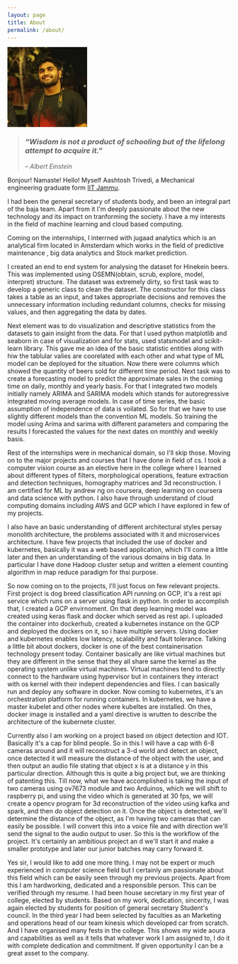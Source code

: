 ```yaml
---
layout: page
title: About
permalink: /about/
---
```

<!-- ![alt text](images/author.jpg) -->
<img align ="center" src = "/images/author.jpg">

> ### *“Wisdom is not a product of schooling but of the lifelong attempt to acquire it.”*
> *– Albert Einstein*

Bonjour! Namaste! Hello!
Myself Aashtosh Trivedi, a Mechanical engineering graduate form [IIT Jammu](iitjammu.ac.in).

I had been the general secretary of students body, and been an integral part of the baja team. Apart from it I'm deeply passionate about the new technology and its impact on tranforming the society. I have a my interests in the field of machine learning and cloud based computing.

Coming on the internships, I interrned with jugaad analytics which is an analytical firm located in Amsterdam which works in the field of predictive maintenance , big data analytics and Stock market prediction.

I created an end to end system for analysing the dataset for Hinekein beers. This was implemented using OSEMN(obtain, scrub, explore, model, interpret) structure. The dataset was extremely dirty, so first task was to develop a generic class to clean the dataset. The constructor for this class takes a table as an input, and takes appropriate decisions and removes the unnecessary information including redundant columns, checks for missing values, and then aggregating the data by dates.

Next element was to do visualization and descriptive statistics from the datasets to gain insight from the data. For that I used python matplotlib and seaborn in case of visualization and for stats, used statsmodel and scikit-learn library.
This gave me an idea of the basic statistic entities along with hiw the tablular valies are coorelated with each other and what type of ML model can be deployed for the situation.
Now there were columns which showed the quantity of beers sold for different time period. Next task was to create a forecasting model to predict the approximate sales in the coming time on daily, monthly and yearly basis. For that I integrated two models initially namely ARIMA and SARIMA models which stands for autoregressive integrated moving average models. In case of time series, the basic assumption of independence of data is voilated. So for that we have to use slightly different models than the convention ML models.
So training the model using Arima and sarima with different parameters and comparing the results I forecasted the values for the next dates on monthly and weekly basis.

Rest of the internships were in mechanical domain, so I'll skip those. Moving on to the major projects and courses that I have done in field of cs.
I took a computer vision course as an elective here in the college where I learned about different types of filters, morphological operations, feature extraction and detection techniques, homography matrices and 3d reconstruction. I am certified for ML by andrew ng on coursera, deep learning on coursera and data science with python. I also have through understand of cloud computing domains including AWS and GCP which I have explored in few of my projects.

I also have an basic understanding of different architectural styles persay monolith architecture, the problems associated with it and microservices architecture. I have few projects that included the use of docker and kubernetes, basically it was a web based application, which I'll come a little later and then an understanding of the various domains in big data. In particular I have done Hadoop cluster setup and written a element counting algorithm in map reduce paradigm for thsi purpose.

So now coming on to the projects, I'll just focus on few relevant projects.
First project is dog breed classification API running on GCP, it's a rest api service which runs on a server using flask in python. In order to accomplish that, I created a GCP envirnoment. On that deep learning model was created using keras flask and docker which served as rest api. I uploaded the container into dockerhub, created a kubernetes instance on the GCP and deployed the dockers on it, so i have multiple servers. Using docker and kubernetes enables low latency, scalability and fault tolerance.
Talking a little bit about dockers, docker is one of the best containerisation technology present today. Container basically are like virtual machines but they are different in the sense that they all share same the kernel as the operating system unlike virtual machines. Virtual machines tend to directly connect to the hardware using hypervisor but in containers they interact with os kernel with their indepent dependencies and files. I can basically run and deploy any software in docker. Now coming to kubernetes, it's an orchestration platform for running containers. In kubernetes, we have a master kubelet and other nodes where kubeltes are installed. On thes, docker image is installed and a yaml directive is wrutten to describe the architecture of the kubernete cluster.

Currently also I am working on a project based on object detection and IOT. Basically it's a cap for blind people. So in this I will have a cap with 6-8 cameras around and it will reconstruct a 3-d world and detect an object, once detected it will measure the distance of the object with the user, and then output an audio file stating that object x is at a distance y in this particular direction. Although this is quite a big project but, we are thinking of patenting this. Till now, what we have accomplished is taking the input of two cameras using ov7673 module and two Arduinos, which we will shift to raspberry pi, and using the video which is generated at 30 fps, we will create a opencv program for 3d reconstruction of the video using kafka and spark, and then do object detection on it. Once the object is detected, we'll determine the distance of the object, as I'm having two cameras that can easily be possible. I will convert this into a voice file and with direction we'll send the signal to the audio output to user. So this is the workflow of the project. It's certainly an ambitious project an d we'll start it and make a smaller prototype and later our junior batches may carry forward it.

Yes sir, I would like to add one more thing. I may not be expert or much experienced in computer science field but I certainly am passionate about this field which can be easily seen through my previous projects. Apart from this I am hardworking, dedicated and a responsible person. This can be verified through my resume. I had been house secretary in my first year of college, elected by students. Based on my work, dedication, sincerity, I was again elected by students for position of general secretary Student's council. In the third year I had been selected by faculties as an Marketing and operations head of our team kinesis which developed car from scratch. And I have organised many fests in the college. This shows my wide aoura and capabilities as well as it tells that whatever work I am assigned to, I do it with complete dedication and commitment.
If given opportunity I can be a great asset to the company.

